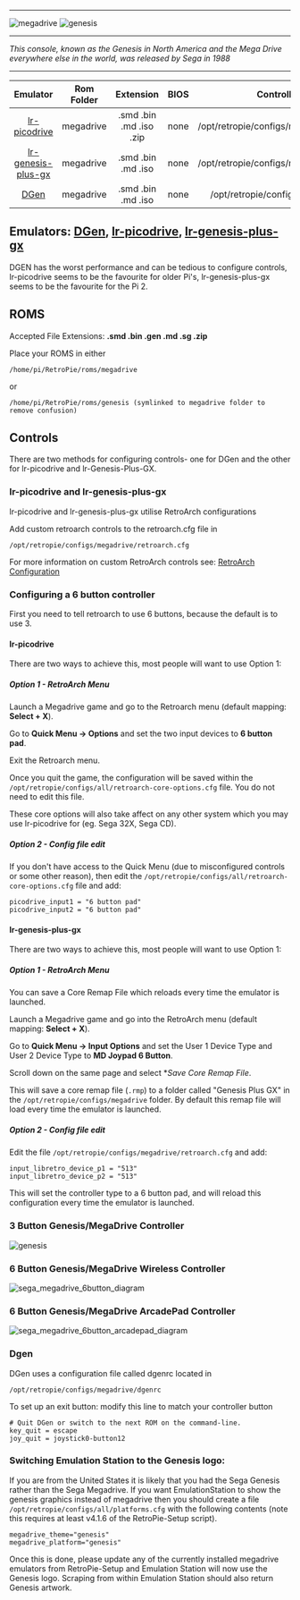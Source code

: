 ***
![megadrive](https://cloud.githubusercontent.com/assets/10035308/12213157/e8e39520-b630-11e5-8d3a-543bf24b1052.png)
![genesis](https://cloud.githubusercontent.com/assets/10035308/12213160/ee91d720-b630-11e5-8d66-46fc0eae4b84.png)
***
_This console, known as the Genesis in North America and the Mega Drive everywhere else in the world, was released by Sega in 1988_
***

| Emulator | Rom Folder | Extension | BIOS |  Controller Config |
| :---: | :---: | :---: | :---: | :---: |
| [lr-picodrive](https://github.com/libretro/picodrive) | megadrive  | .smd .bin .md .iso .zip | none | /opt/retropie/configs/megadrive/retroarch.cfg |
| [lr-genesis-plus-gx](https://github.com/libretro/Genesis-Plus-GX) | megadrive  | .smd .bin .md .iso | none | /opt/retropie/configs/megadrive/retroarch.cfg |
| [DGen](http://dgen.sourceforge.net/) | megadrive | .smd .bin .md .iso | none | /opt/retropie/configs/megadrive/dgenrc |

## Emulators: [DGen](http://dgen.sourceforge.net/), [lr-picodrive](https://github.com/libretro/picodrive), [lr-genesis-plus-gx](https://github.com/libretro/Genesis-Plus-GX)
DGEN has the worst performance and can be tedious to configure controls, lr-picodrive seems to be the favourite for older Pi's, lr-genesis-plus-gx seems to be the favourite for the Pi 2.
## ROMS
Accepted File Extensions: **.smd .bin .gen .md .sg .zip**

Place your ROMS in either
```
/home/pi/RetroPie/roms/megadrive
```
or
```
/home/pi/RetroPie/roms/genesis (symlinked to megadrive folder to remove confusion)
```

## Controls

There are two methods for configuring controls- one for DGen and the other for lr-picodrive and lr-Genesis-Plus-GX.

### lr-picodrive and lr-genesis-plus-gx

lr-picodrive and lr-genesis-plus-gx utilise RetroArch configurations

Add custom retroarch controls to the retroarch.cfg file in

```
/opt/retropie/configs/megadrive/retroarch.cfg
```
For more information on custom RetroArch controls see: [RetroArch Configuration](https://github.com/petrockblog/RetroPie-Setup/wiki/RetroArch-Configuration)

### Configuring a 6 button controller

First you need to tell retroarch to use 6 buttons, because the default is to use 3.

#### lr-picodrive

There are two ways to achieve this, most people will want to use Option 1:

##### Option 1 - RetroArch Menu

Launch a Megadrive game and go to the Retroarch menu (default mapping: **Select + X**).

Go to **Quick Menu -> Options** and set the two input devices to **6 button pad**.

Exit the Retroarch menu.

Once you quit the game, the configuration will be saved within the `/opt/retropie/configs/all/retroarch-core-options.cfg` file. You do not need to edit this file.

These core options will also take affect on any other system which you may use lr-picodrive for (eg. Sega 32X, Sega CD).

##### Option 2 - Config file edit

If you don't have access to the Quick Menu (due to misconfigured controls or some other reason), then edit the `/opt/retropie/configs/all/retroarch-core-options.cfg` file and add:

~~~
picodrive_input1 = "6 button pad"
picodrive_input2 = "6 button pad"
~~~

#### lr-genesis-plus-gx

There are two ways to achieve this, most people will want to use Option 1:

##### Option 1 - RetroArch Menu

You can save a Core Remap File which reloads every time the emulator is launched.

Launch a Megadrive game and go into the RetroArch menu (default mapping: **Select + X**).

Go to **Quick Menu -> Input Options** and set the User 1 Device Type and User 2 Device Type to **MD Joypad 6 Button**.

Scroll down on the same page and select **Save Core Remap File*.

This will save a core remap file (`.rmp`) to a folder called "Genesis Plus GX" in the `/opt/retropie/configs/megadrive` folder. By default this remap file will load every time the emulator is launched.

##### Option 2 - Config file edit

Edit the file `/opt/retropie/configs/megadrive/retroarch.cfg` and add:

~~~
input_libretro_device_p1 = "513"
input_libretro_device_p2 = "513"
~~~

This will set the controller type to a 6 button pad, and will reload this configuration every time the emulator is launched.

### 3 Button Genesis/MegaDrive Controller

![genesis](https://cloud.githubusercontent.com/assets/10035308/7336303/aec335e0-ebb4-11e4-93b3-26037dd26ffb.png)

### 6 Button Genesis/MegaDrive Wireless Controller

![sega_megadrive_6button_diagram](https://cloud.githubusercontent.com/assets/10035308/16599642/7f43e53a-42c0-11e6-9152-c33099878ccc.png)

### 6 Button Genesis/MegaDrive ArcadePad Controller

![sega_megadrive_6button_arcadepad_diagram](https://cloud.githubusercontent.com/assets/10035308/16599641/7f43ae62-42c0-11e6-924a-50ca4e44f401.png)

### Dgen

DGen uses a configuration file called dgenrc located in
```
/opt/retropie/configs/megadrive/dgenrc
```

To set up an exit button:
modify this line to match your controller button
```shell
# Quit DGen or switch to the next ROM on the command-line.
key_quit = escape
joy_quit = joystick0-button12
```

### Switching Emulation Station to the Genesis logo:

If you are from the United States it is likely that you had the Sega Genesis rather than the Sega Megadrive. If you want EmulationStation to show the genesis graphics instead of megadrive then you should create a file `/opt/retropie/configs/all/platforms.cfg` with the following contents (note this requires at least v4.1.6 of the RetroPie-Setup script).

```
megadrive_theme="genesis"
megadrive_platform="genesis"
```

Once this is done, please update any of the currently installed megadrive emulators from RetroPie-Setup and Emulation Station will now use the Genesis logo. Scraping from within Emulation Station should also return Genesis artwork.